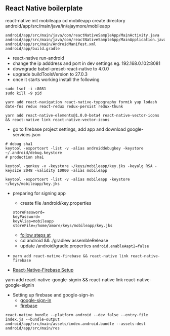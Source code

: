 ## React Native boilerplate

react-native init mobileapp
cd mobileapp
create directory android/app/src/main/java/in/ajaymore/mobileapp

```
android/app/src/main/java/com/reactNativeSampleApp/MainActivity.java
android/app/src/main/java/com/reactNativeSampleApp/MainApplication.java
android/app/src/main/AndroidManifest.xml
android/app/build.gradle
```

* react-native run-android
* change the ip adddress and port in dev settings eg. 192.168.0.102:8081
* downgrade babel-preset-react-native to 4.0.0
* upgrade buildToolsVersion to 27.0.3
* once it starts working install the following

```
sudo lsof -i :8081
sudo kill -9 pid
```

```
yarn add react-navigation react-native-typography formik yup lodash date-fns redux react-redux redux-persist redux-thunk

yarn add react-native-elements@1.0.0-beta4 react-native-vector-icons && react-native link react-native-vector-icons
```

* go to firebase project settings, add app and download google-services.json

```
# debug sha1
keytool -exportcert -list -v -alias androiddebugkey -keystore ~/.android/debug.keystore
# production sha1

keytool -genkey -v -keystore ~/keys/mobileapp/key.jks -keyalg RSA -keysize 2048 -validity 10000 -alias mobileapp

keytool -exportcert -list -v -alias mobileapp -keystore ~/keys/mobileapp/key.jks
```

* preparing for signing app

  * create file <app dir>/android/key.properties

  ```
  storePassword=
  keyPassword=
  keyAlias=mobileapp
  storeFile=/home/amore/keys/mobileapp/key.jks
  ```

  * [follow steps at](https://flutter.io/android-release/)
  * cd android && ./gradlew assembleRelease
  * update <app dir>/android/gradle.properties `android.enableAapt2=false`

* `yarn add react-native-firebase && react-native link react-native-firebase`
* [React-Native-Firebase Setup](https://rnfirebase.io/docs/v4.0.x/installation/android)

yarn add react-native-google-signin && react-native link react-native-google-signin

* Setting up firebase and google-sign-in
  * [google-sign-in](https://github.com/devfd/react-native-google-signin/blob/master/android-guide.md)
  * [firebase]()

```
react-native bundle --platform android --dev false --entry-file index.js --bundle-output android/app/src/main/assets/index.android.bundle --assets-dest android/app/src/main/res
```
